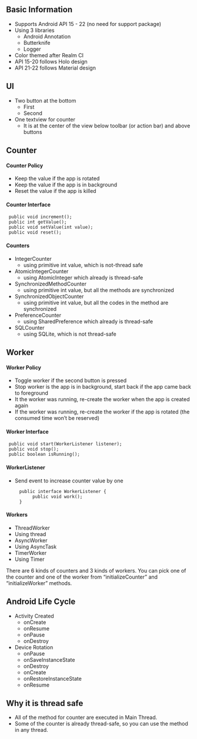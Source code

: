 ## Basic Information
- Supports Android API 15 - 22 (no need for support package)
- Using 3 libraries
    - Android Annotation
    - Butterknife
    - Logger
- Color themed after Realm CI
- API 15-20 follows Holo design
- API 21-22 follows Material design

## UI
- Two button at the bottom
    - First
    - Second
- One textview for counter
    - It is at the center of the view below toolbar (or action bar) and above buttons

## Counter

#### Counter Policy
- Keep the value if the app is rotated
- Keep the value if the app is in background
- Reset the value if the app is killed

#### Counter Interface
     public void increment();
     public int getValue();
     public void setValue(int value);
     public void reset();

#### Counters
- IntegerCounter
    - using primitive int value, which is not-thread safe
- AtomicIntegerCounter
    - using AtomicInteger which already is thread-safe
- SynchronizedMethodCounter
    - using primitive int value, but all the methods are synchronized
- SynchronizedObjectCounter
    - using primitive int value, but all the codes in the method are synchronized
- PreferenceCounter
    - using SharedPreference which already is thread-safe
- SQLCounter
    - using SQLite, which is not thread-safe

## Worker

#### Worker Policy
- Toggle worker if the second button is pressed
- Stop worker is the app is in background, start back if the app came back to foreground
- It the worker was running, re-create the worker when the app is created again
- If the worker was running, re-create the worker if the app is rotated (the consumed time won’t be reserved)

#### Worker Interface
     public void start(WorkerListener listener);
     public void stop();
     public boolean isRunning();

#### WorkerListener
- Send event to increase counter value by one
```
     public interface WorkerListener {
          public void work();
     }
```

#### Workers
- ThreadWorker
- Using thread
- AsyncWorker
- Using AsyncTask
- TimerWorker
- Using Timer

There are 6 kinds of counters and 3 kinds of workers. You can pick one of the counter and one of the worker from “initializeCounter” and “initializeWorker” methods.

## Android Life Cycle
- Activity Created
    - onCreate
    - onResume
    - onPause
    - onDestroy
- Device Rotation
    - onPause
    - onSaveInstanceState
    - onDestroy
    - onCreate
    - onRestoreInstanceState
    - onResume

## Why it is thread safe
- All of the method for counter are executed in Main Thread.
- Some of the counter is already thread-safe, so you can use the method in any thread.